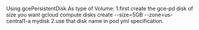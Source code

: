 Using gcePersistentDisk As type of Volume:
1.first create the gce-pd disk of size you want
gcloud compute disks create --size=5GB --zone=us-central1-a mydisk
2.use that disk name in pod yml specification.
